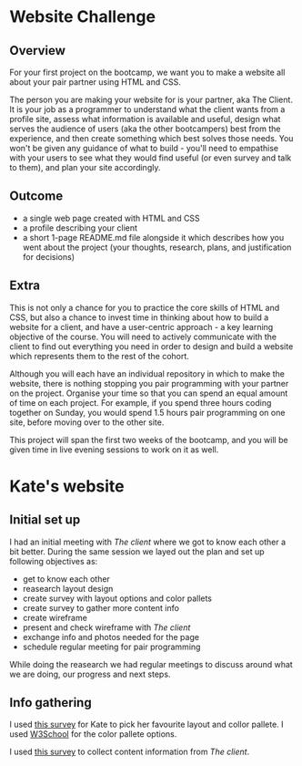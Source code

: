 # Website Challenge

## Overview

For your first project on the bootcamp, we want you to make a website all about your pair partner using HTML and CSS.

The person you are making your website for is your partner, aka The Client. It is your job as a programmer to understand what the client wants from a profile site, assess what information is available and useful, design what serves the audience of users (aka the other bootcampers) best from the experience, and then create something which best solves those needs. You won't be given any guidance of what to build - you'll need to empathise with your users to see what they would find useful (or even survey and talk to them), and plan your site accordingly.

## Outcome

- a single web page created with HTML and CSS
- a profile describing your client
- a short 1-page README.md file alongside it which describes how you went about the project (your thoughts, research, plans, and justification for decisions)

## Extra

This is not only a chance for you to practice the core skills of HTML and CSS, but also a chance to invest time in thinking about how to build a website for a client, and have a user-centric approach - a key learning objective of the course. You will need to actively communicate with the client to find out everything you need in order to design and build a website which represents them to the rest of the cohort.

Although you will each have an individual repository in which to make the website, there is nothing stopping you pair programming with your partner on the project. Organise your time so that you can spend an equal amount of time on each project. For example, if you spend three hours coding together on Sunday, you would spend 1.5 hours pair programming on one site, before moving over to the other site.

This project will span the first two weeks of the bootcamp, and you will be given time in live evening sessions to work on it as well.

# Kate's website 

## Initial set up 

I had an initial meeting with _The client_ where we got to know each other a bit better. During the same session we layed out the plan and set up following objectives as:

* get to know each other 
* reasearch layout design 
* create survey with layout options and color pallets
* create survey to gather more content info
* create wireframe
* present and check wireframe with _The client_
* exchange info and photos needed for the page
* schedule regular meeting for pair programming 

While doing the reasearch we had regular meetings to discuss around what we are doing, our progress and next steps. 

## Info gathering

I used [this survey](https://docs.google.com/forms/d/e/1FAIpQLSc07OIUW2kmO5TVBpccaRN8i7zCpBwx8GgLBAIkaXsaB--37Q/viewform?usp=sf_link) for Kate to pick her favourite layout and collor pallete. I used [W3School](https://www.w3schools.com/colors/colors_palettes.asp) for the color pallete options. 

I used [this survey](https://docs.google.com/forms/d/e/1FAIpQLSfSIawvVidNMcOGtmCbKLgnioHM78wjvPK80QjR1m_gmoDd0g/viewform?usp=sf_link) to collect content information from _The client_.






